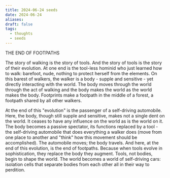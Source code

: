 ```yaml
---
title: 2024-06-24 seeds
date: 2024-06-24
aliases: 
draft: false
tags:
  - thoughts
  - seeds
---
```

THE END OF FOOTPATHS

The story of walking is the story of tools. And the story of tools is the story of their evolution. At one end is the tool-less hominid who just learned how to walk: barefoot, nude, nothing to protect herself from the elements. On this barest of walkers, the walker is a body - supple and sensitive - yet directly interacting with the world. The body moves through the world through the act of walking and the body makes the world as the world makes the body. Footprints make a footpath in the middle of a forest, a footpath shared by all other walkers.

At the end of this "evolution" is the passenger of a self-driving automobile. Here, the body, though still supple and sensitive, makes not a single dent on the world. It ceases to have any influence on the world as is the world on it. The body becomes a passive spectator, its functions replaced by a tool - the self-driving automobile that does everything a walker does (move from one place to another and "think" how this movement should be accomplished). The automobile moves; the body travels. And here, at the end of this evolution, is the end of footpaths. Because when tools evolve in sophistication, they replace the body they augment. Tools, not bodies, begin to shape the world. The world becomes a world of self-driving cars: isolation cells that separate bodies from each other all in their way to perdition.